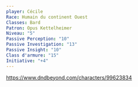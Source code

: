 ```yaml
---
player: Cécile
Race: Humain du continent Ouest
Classes: Bard
Patron: Opus Kettelheimer
Niveau: "5"
Passive Perception: "10"
Passive Investigation: "13"
Passive Insight: "10"
Class d'armure: "15"
Initiative: "+4"
---
```

https://www.dndbeyond.com/characters/99623834